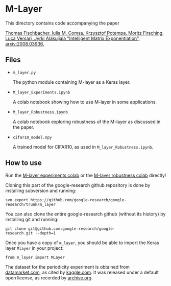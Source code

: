 # M-Layer

This directory contains code accompanying the paper

[Thomas Fischbacher, Iulia M. Comsa, Krzysztof Potempa, Moritz Firsching,
Luca Versari, Jyrki Alakuijala "Intelligent Matrix Exponentiation", arxiv:2008.03936.](https://arxiv.org/abs/2008.03936)


## Files

  * `m_layer.py`

     The python module containing M-layer as a Keras layer.

  * `M_layer_Experiments.ipynb`

     A colab notebook showing how to use M-layer in some applications.

  * `M_layer_Robustness.ipynb`

     A colab notebook exploring robustness of the M-layer as discussed in the paper.

  * `cifar10_model.npy`

     A trained model for CIFAR10, as used in `M_layer_Robustness.ipynb`.


## How to use

Run the [M-layer experiments colab](https://colab.research.google.com/github/google-research/google-research/blob/master/m_layer/M_Layer_Experiments.ipynb)
or the [M-layer robustness colab](https://colab.research.google.com/github/google-research/google-research/blob/master/m_layer/M_Layer_Robustness.ipynb) directly!

Cloning this part of the google-research github repository is done by installing subversion and running:

```shell
svn export https://github.com/google-research/google-research/trunk/m_layer
```

You can also clone the entire google-research github (without its history) by installing git and running:

```shell
git clone git@github.com:google-research/google-
research.git --depth=1
```

Once you have a copy of `m_layer`, you should be able to import the Keras layer `Mlayer` in your project:

```python3
from m_layer import MLayer
```

The dataset for the periodicity experiment is obtained from [datamarket.com](https://datamarket.com/data/set/2324/daily-minimum-temperatures-in-melbourne-australia-1981-1990#!ds=2324&display=line), as cited by [kaggle.com](https://www.kaggle.com/paulbrabban/daily-minimum-temperatures-in-melbourne).
It was released under a default open license, as recorded by [archive.org](https://web.archive.org/web/20160402201520/https://datamarket.com/data/license/0/default-open-license.html).
